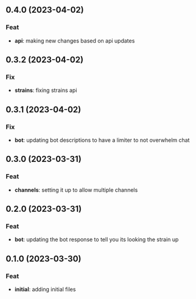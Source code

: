 ## 0.4.0 (2023-04-02)

### Feat

- **api**: making new changes based on api updates

## 0.3.2 (2023-04-02)

### Fix

- **strains**: fixing strains api

## 0.3.1 (2023-04-02)

### Fix

- **bot**: updating bot descriptions to have a limiter to not overwhelm chat

## 0.3.0 (2023-03-31)

### Feat

- **channels**: setting it up to allow multiple channels

## 0.2.0 (2023-03-31)

### Feat

- **bot**: updating the bot response to tell you its looking the strain up

## 0.1.0 (2023-03-30)

### Feat

- **initial**: adding initial files
